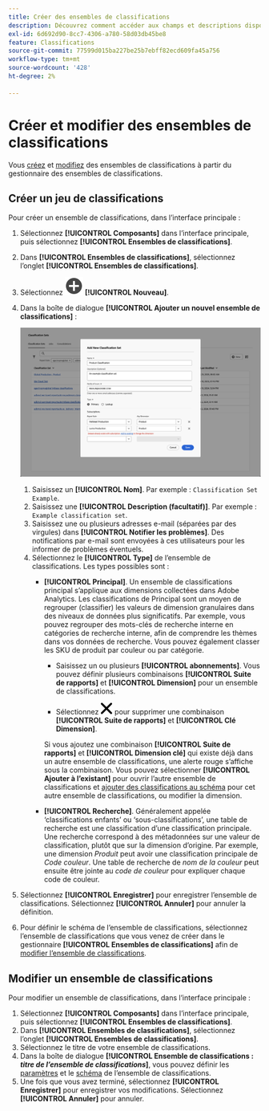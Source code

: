 ```yaml
---
title: Créer des ensembles de classifications
description: Découvrez comment accéder aux champs et descriptions disponibles lors de la création d’un ensemble de classifications.
exl-id: 6d692d90-8cc7-4306-a780-58d03db45be8
feature: Classifications
source-git-commit: 77599d015ba227be25b7ebff82ecd609fa45a756
workflow-type: tm+mt
source-wordcount: '428'
ht-degree: 2%

---
```


# Créer et modifier des ensembles de classifications

Vous [créez](#create-a-classification-set) et [modifiez](#edit-a-classification-set) des ensembles de classifications à partir du gestionnaire des ensembles de classifications.

## Créer un jeu de classifications

Pour créer un ensemble de classifications, dans l’interface principale :

1. Sélectionnez **[!UICONTROL Composants]** dans l’interface principale, puis sélectionnez **[!UICONTROL Ensembles de classifications]**.
1. Dans **[!UICONTROL Ensembles de classifications]**, sélectionnez l’onglet **[!UICONTROL Ensembles de classifications]**.
1. Sélectionnez ![AjouterCercle](/help/assets/icons/AddCircle.svg) **[!UICONTROL Nouveau]**.
1. Dans la boîte de dialogue **[!UICONTROL Ajouter un nouvel ensemble de classifications]** :

   ![Ensembles De Classifications - Ajoutez Un Nouvel Ensemble De Classifications](assets/classifications-sets-new.png)

   1. Saisissez un **[!UICONTROL Nom]**. Par exemple : `Classification Set Example`.
   1. Saisissez une **[!UICONTROL Description (facultatif)]**. Par exemple : `Example classification set`.
   1. Saisissez une ou plusieurs adresses e-mail (séparées par des virgules) dans **[!UICONTROL Notifier les problèmes]**. Des notifications par e-mail sont envoyées à ces utilisateurs pour les informer de problèmes éventuels.
   1. Sélectionnez le **[!UICONTROL Type]** de l’ensemble de classifications. Les types possibles sont :
      * **[!UICONTROL Principal]**. Un ensemble de classifications principal s’applique aux dimensions collectées dans Adobe Analytics. Les classifications de Principal sont un moyen de regrouper (classifier) les valeurs de dimension granulaires dans des niveaux de données plus significatifs. Par exemple, vous pouvez regrouper des mots-clés de recherche interne en catégories de recherche interne, afin de comprendre les thèmes dans vos données de recherche. Vous pouvez également classer les SKU de produit par couleur ou par catégorie.
         * Saisissez un ou plusieurs **[!UICONTROL abonnements]**.  Vous pouvez définir plusieurs combinaisons **[!UICONTROL Suite de rapports]** et **[!UICONTROL Dimension]** pour un ensemble de classifications.

         * Sélectionnez ![CrossSize400](/help/assets/icons/CrossSize400.svg) pour supprimer une combinaison **[!UICONTROL Suite de rapports]** et **[!UICONTROL Clé Dimension]**.

        Si vous ajoutez une combinaison **[!UICONTROL Suite de rapports]** et **[!UICONTROL Dimension clé]** qui existe déjà dans un autre ensemble de classifications, une alerte rouge s’affiche sous la combinaison. Vous pouvez sélectionner **[!UICONTROL Ajouter à l’existant]** pour ouvrir l’autre ensemble de classifications et [ajouter des classifications au schéma](schema.md) pour cet autre ensemble de classifications, ou modifier la dimension.
      * **[!UICONTROL Recherche]**. Généralement appelée ‘classifications enfants’ ou ‘sous-classifications’, une table de recherche est une classification d’une classification principale. Une recherche correspond à des métadonnées sur une valeur de classification, plutôt que sur la dimension d’origine. Par exemple, une dimension *Produit* peut avoir une classification principale de *Code couleur*. Une table de recherche de *nom de la couleur* peut ensuite être jointe au *code de couleur* pour expliquer chaque code de couleur.
1. Sélectionnez **[!UICONTROL Enregistrer]** pour enregistrer l’ensemble de classifications. Sélectionnez **[!UICONTROL Annuler]** pour annuler la définition.
1. Pour définir le schéma de l’ensemble de classifications, sélectionnez l’ensemble de classifications que vous venez de créer dans le gestionnaire **[!UICONTROL Ensembles de classifications]** afin de [ modifier l’ensemble de classifications](#edit-a-classification-set).


## Modifier un ensemble de classifications

Pour modifier un ensemble de classifications, dans l’interface principale :

1. Sélectionnez **[!UICONTROL Composants]** dans l’interface principale, puis sélectionnez **[!UICONTROL Ensembles de classifications]**.
1. Dans **[!UICONTROL Ensembles de classifications]**, sélectionnez l’onglet **[!UICONTROL Ensembles de classifications]**.
1. Sélectionnez le titre de votre ensemble de classifications.
1. Dans la boîte de dialogue **[!UICONTROL Ensemble de classifications : _titre de l’ensemble de classifications_]**, vous pouvez définir les [paramètres](settings.md) et le [schéma](schema.md) de l’ensemble de classifications.
1. Une fois que vous avez terminé, sélectionnez **[!UICONTROL Enregistrer]** pour enregistrer vos modifications. Sélectionnez **[!UICONTROL Annuler]** pour annuler.


<!--


### Schema

In the Schema tab 





You can use the Classification set manager to create a classification set.

**[!UICONTROL Components]** > **[!UICONTROL Classification sets]** > **[!UICONTROL Sets]** > **[!UICONTROL Add]**

When creating a classification set, the following fields are available.

* **[!UICONTROL Name]**: A text field used to identify the classification set. This field cannot be edited upon creation, but can be renamed later.
* **[!UICONTROL Column Name]**: The name of the first classification dimension that you want to create. This field is the dimension name used in Analysis Workspace, and the column name when exporting classification data. You can add more column names after the classification set is created.
* **[!UICONTROL Type]**: Radio buttons that indicate the type of classification.
  * **[!UICONTROL Primary]**: Apply to dimensions collected in Analytics. They are a way to group (classify) granular dimension values into more meaningful levels of data. For example, you might want to group internal search keywords into internal search categories, to better understand themes in your search data.
  * **[!UICONTROL Lookup]**: Commonly referred to as child or subclassifications, a lookup table is a classification of a primary classification. It is metadata about a classification value, rather than the original dimension. For example, the Product variable might have a primary classification of 'Color code'. A lookup table of 'Color name' could then be attached to 'Color code' to further explain what each code means.
* **[!UICONTROL Subscriptions]** The report suites and dimensions that this classification set applies to. You can add multiple report suite and dimension combinations to a classification set.

![Create a Classification set](../../assets/classification-set-create.png)

If a classification set exists for a given report suite + variable, the classification is added to the schema instead. A given report suite + variable combination cannot belong to multiple classification sets.

-->